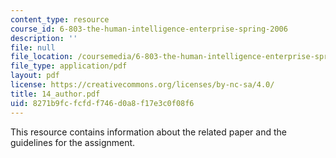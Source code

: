 ```yaml
---
content_type: resource
course_id: 6-803-the-human-intelligence-enterprise-spring-2006
description: ''
file: null
file_location: /coursemedia/6-803-the-human-intelligence-enterprise-spring-2006/8271b9fcfcfdf746d0a8f17e3c0f08f6_14_author.pdf
file_type: application/pdf
layout: pdf
license: https://creativecommons.org/licenses/by-nc-sa/4.0/
title: 14_author.pdf
uid: 8271b9fc-fcfd-f746-d0a8-f17e3c0f08f6
---
```

This resource contains information about the related paper and the guidelines for the assignment.